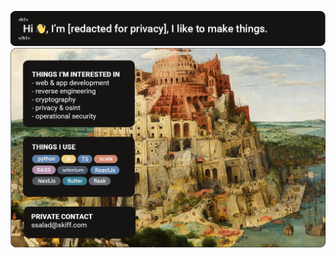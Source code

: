 ![alt text](https://github.com/s-alad/s-alad/blob/main/assets/headerdot.png "Introduction")
![alt text](https://github.com/s-alad/s-alad/blob/main/assets/profile.png "Main Content")
<!--
**s-alad/s-alad** is a ✨ _special_ ✨ repository because its `README.md` (this file) appears on your GitHub profile.

Here are some ideas to get you started:

- 🔭 I’m currently working on ...
- 🌱 I’m currently learning ...
- 👯 I’m looking to collaborate on ...
- 🤔 I’m looking for help with ...
- 💬 Ask me about ...
- 📫 How to reach me: ...
- 😄 Pronouns: ...
- ⚡ Fun fact: ...
-->
